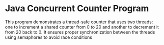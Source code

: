 # Java Concurrent Counter Program
This program demonstrates a thread-safe counter that uses two threads: one to increment a shared counter from 0 to 20 and another to decrement it from 20 back to 0. It ensures proper synchronization between the threads using semaphores to avoid race conditions
